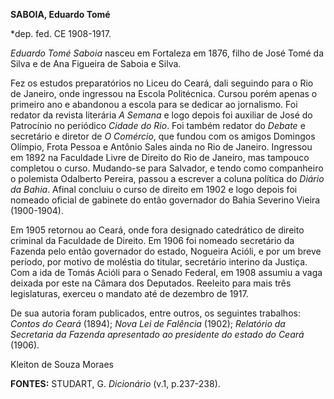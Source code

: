**SABOIA, Eduardo Tomé**

\*dep. fed. CE 1908-1917.

*Eduardo Tomé Saboia* nasceu em Fortaleza em 1876, filho de José Tomé da
Silva e de Ana Figueira de Saboia e Silva.

Fez os estudos preparatórios no Liceu do Ceará, dali seguindo para o Rio
de Janeiro, onde ingressou na Escola Politécnica. Cursou porém apenas o
primeiro ano e abandonou a escola para se dedicar ao jornalismo. Foi
redator da revista literária *A Semana* e logo depois foi auxiliar de
José do Patrocínio no periódico *Cidade do Rio*. Foi também redator do
*Debate* e secretário e diretor de *O Comércio*, que fundou com os
amigos Domingos Olímpio, Frota Pessoa e Antônio Sales ainda no Rio de
Janeiro. Ingressou em 1892 na Faculdade Livre de Direito do Rio de
Janeiro, mas tampouco completou o curso. Mudando-se para Salvador, e
tendo como companheiro o polemista Odalberto Pereira, passou a escrever
a coluna política do *Diário da Bahia*. Afinal concluiu o curso de
direito em 1902 e logo depois foi nomeado oficial de gabinete do então
governador do Bahia Severino Vieira (1900-1904).

Em 1905 retornou ao Ceará, onde fora designado catedrático de direito
criminal da Faculdade de Direito. Em 1906 foi nomeado secretário da
Fazenda pelo então governador do estado, Nogueira Acióli, e por um breve
período, por motivo de moléstia do titular, secretário interino da
Justiça. Com a ida de Tomás Acióli para o Senado Federal, em 1908
assumiu a vaga deixada por este na Câmara dos Deputados. Reeleito para
mais três legislaturas, exerceu o mandato até de dezembro de 1917.

De sua autoria foram publicados, entre outros, os seguintes trabalhos:
*Contos do Ceará* (1894); *Nova Lei de Falência* (1902); *Relatório da
Secretaria da Fazenda apresentado ao presidente do estado do Ceará*
(1906).

Kleiton de Souza Moraes

**FONTES:** STUDART, G. *Dicionário* (v.1, p.237-238).
